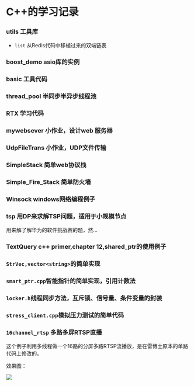C++的学习记录
==============

### utils 工具库

+ `list` 从Redis代码中移植过来的双端链表


### boost_demo asio库的实例

### basic  工具代码

### thread_pool 半同步半异步线程池

### RTX 学习代码

### mywebsever 小作业，设计web 服务器

### UdpFileTrans 小作业，UDP文件传输

### SimpleStack 简单web协议栈

### Simple_Fire_Stack 简单防火墙

### Winsock windows网络编程例子

### tsp 用DP来求解TSP问题，适用于小规模节点

用来解了解华为的软件挑战赛的题，然...

### TextQuery c++ primer,chapter 12,shared_ptr的使用例子

### `StrVec,vector<string>`的简单实现

### `smart_ptr.cpp`智能指针的简单实现，引用计数法

### `locker.h`线程同步方法，互斥锁、信号量、条件变量的封装

### `stress_client.cpp`模拟压力测试的简单代码

### `16channel_rtsp` 多路多屏RTSP直播

这个例子利用多线程做一个16路的分屏多路RTSP流播放，是在雷博士原本的单路代码上修改的。

效果图：

![](http://7xsvsk.com1.z0.glb.clouddn.com/16%E8%B7%AF%E7%9B%B4%E6%92%AD%E6%95%88%E6%9E%9C%E5%9B%BE.jpg?imageMogr2/thumbnail/!25p)
